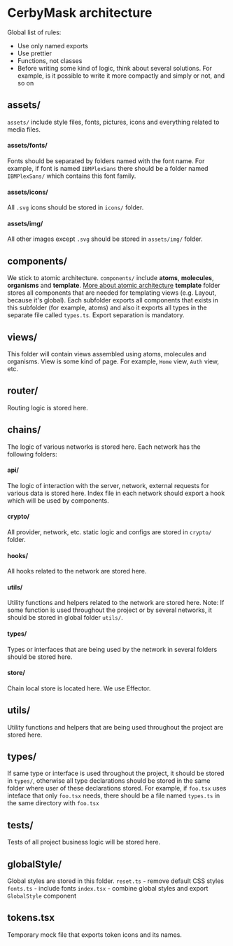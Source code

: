 # CerbyMask architecture

Global list of rules:

- Use only named exports
- Use prettier
- Functions, not classes
- Before writing some kind of logic, think about several solutions. For example, is it possible to write it more compactly and simply or not, and so on

## assets/

`assets/` include style files, fonts, pictures, icons and everything related to media files.

#### assets/fonts/

Fonts should be separated by folders named with the font name.
For example, if font is named `IBMPlexSans` there should be a folder named `IBMPlexSans/` which contains this font family.

#### assets/icons/

All `.svg` icons should be stored in `icons/` folder.

#### assets/img/

All other images except `.svg` should be stored in `assets/img/` folder.

## components/

We stick to atomic architecture.
`components/` include **atoms**, **molecules**, **organisms** and **template**.
[More about atomic architecture](https://github.com/danilowoz/react-atomic-design)
**template** folder stores all components that are needed for templating views (e.g. Layout, because it's global).
Each subfolder exports all components that exists in this subfolder (for example, atoms) and also it exports all types in the separate file called `types.ts`. Export separation is mandatory.

## views/

This folder will contain views assembled using atoms, molecules and organisms. View is some kind of page. For example, `Home` view, `Auth` view, etc.

## router/

Routing logic is stored here.

## chains/

The logic of various networks is stored here. Each network has the following folders:

#### api/

The logic of interaction with the server, network, external requests for various data is stored here. Index file in each network should export a hook which will be used by components.

#### crypto/

All provider, network, etc. static logic and configs are stored in `crypto/` folder.

#### hooks/

All hooks related to the network are stored here.

#### utils/

Utility functions and helpers related to the network are stored here.
Note: If some function is used throughout the project or by several networks, it should be stored in global folder `utils/`.

#### types/

Types or interfaces that are being used by the network in several folders should be stored here.

#### store/

Chain local store is located here. We use Effector.

## utils/

Utility functions and helpers that are being used throughout the project are stored here.

## types/

If same type or interface is used throughout the project, it should be stored in `types/`, otherwise all type declarations should be stored in the same folder where user of these declarations stored. For example, if `foo.tsx` uses inteface that only `foo.tsx` needs, there should be a file named `types.ts` in the same directory with `foo.tsx`

## tests/

Tests of all project business logic will be stored here.

## globalStyle/

Global styles are stored in this folder.
`reset.ts` - remove default CSS styles
`fonts.ts` - include fonts
`index.tsx` - combine global styles and export `GlobalStyle` component

## tokens.tsx

Temporary mock file that exports token icons and its names.
